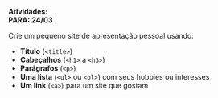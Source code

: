 **Atividades:**  
**PARA: 24/03**  

Crie um pequeno site de apresentação pessoal usando:  

- **Título** (`<title>`)  
- **Cabeçalhos** (`<h1>` a `<h3>`)  
- **Parágrafos** (`<p>`)  
- **Uma lista** (`<ul>` ou `<ol>`) com seus hobbies ou interesses  
- **Um link** (`<a>`) para um site que gostam  
